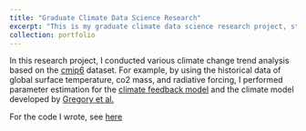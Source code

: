 ```yaml
---
title: "Graduate Climate Data Science Research"
excerpt: "This is my graduate climate data science research project, still mentored by Prof. Pauluis. The images below are from different sub-projects <br/><img src='/images/port2_im1.png'><br/><img src='/images/port2_im2.png'><br/><img src='/images/port2_im3.png'>"
collection: portfolio
---
```


In this research project, I conducted various climate change trend analysis based on the [cmip6](https://wcrp-cmip.org/cmip6/) dataset. For example, by using the historical data of global surface temperature, co2 mass, and radiative forcing, I performed parameter estimation for the [climate feedback model](https://www.cambridge.org/core/books/climate-change-and-climate-modeling/greenhouse-effect-and-climate-feedbacks/4E6803CFA666F749117F2D7F1F75A521) and the climate model developed by [Gregory et al.]( https://doi.org/10.1029/2003GL018747)

For the code I wrote, see [here](https://github.com/TimZzm/Graduate_research.git)